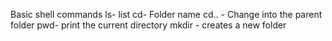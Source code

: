 Basic shell commands 
ls- list
cd- Folder name
cd.. - Change into the parent folder
pwd- print the current directory
mkdir - creates a new folder
